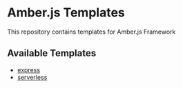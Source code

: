 # Amber.js Templates

This repository contains templates for Amber.js Framework

## Available Templates

- [express](https://github.com/thebreweryapp/amberjs/tree/express)
- [serverless](https://github.com/thebreweryapp/amberjs/tree/serverless)

